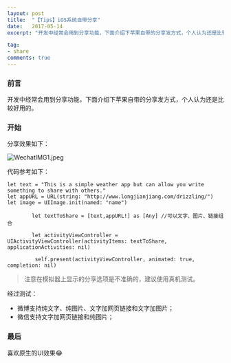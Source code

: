 ```yaml
---
layout: post
title:  "【Tips】iOS系统自带分享"
date:   2017-05-14
excerpt: "开发中经常会用到分享功能，下面介绍下苹果自带的分享发方式，个人认为还是比较好用的。"

tag:
- share
comments: true
---
```



### 前言
开发中经常会用到分享功能，下面介绍下苹果自带的分享发方式，个人认为还是比较好用的。

### 开始
分享效果如下：

![WechatIMG1.jpeg](http://ocigwe4cv.bkt.clouddn.com/WechatIMG1.jpeg)


代码参考如下：
```
let text = "This is a simple weather app but can allow you write something to share with others."
let appURL = URL(string: "http://www.longjianjiang.com/drizzling/")
let image = UIImage.init(named: "name")
            
	    let textToShare = [text,appURL!] as [Any] //可以文字、图片、链接组合

	    let activityViewController = UIActivityViewController(activityItems: textToShare, applicationActivities: nil)

	     self.present(activityViewController, animated: true, completion: nil)
 ```	    
 >注意在模拟器上显示的分享选项是不准确的，建议使用真机测试。
 
 经过测试：
 - 微博支持纯文字、纯图片、文字加网页链接和文字加图片；
 - 微信支持文字加网页链接和纯图片；

 ### 最后
 喜欢原生的UI效果😂
